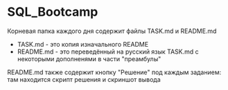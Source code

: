 # SQL_Bootcamp

Корневая папка каждого дня содержит файлы TASK.md и README.md  
* TASK.md - это копия изначального README
* README.md - это переведённый на русский язык TASK.md с некоторыми дополненями в части "преамбулы"
  
README.md также содержит кнопку "Решение" под каждым заданием: там находится скрипт решения и скриншот вывода   
